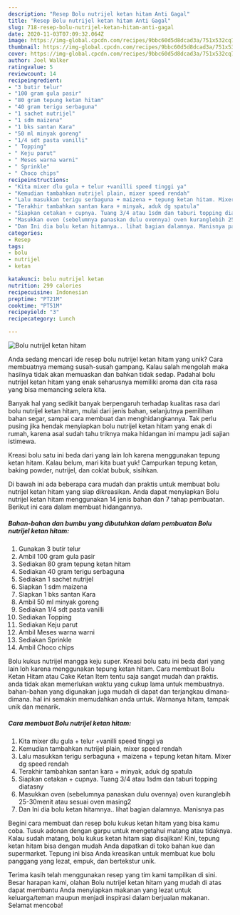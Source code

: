 ```yaml
---
description: "Resep Bolu nutrijel ketan hitam Anti Gagal"
title: "Resep Bolu nutrijel ketan hitam Anti Gagal"
slug: 718-resep-bolu-nutrijel-ketan-hitam-anti-gagal
date: 2020-11-03T07:09:32.064Z
image: https://img-global.cpcdn.com/recipes/9bbc60d5d8dcad3a/751x532cq70/bolu-nutrijel-ketan-hitam-foto-resep-utama.jpg
thumbnail: https://img-global.cpcdn.com/recipes/9bbc60d5d8dcad3a/751x532cq70/bolu-nutrijel-ketan-hitam-foto-resep-utama.jpg
cover: https://img-global.cpcdn.com/recipes/9bbc60d5d8dcad3a/751x532cq70/bolu-nutrijel-ketan-hitam-foto-resep-utama.jpg
author: Joel Walker
ratingvalue: 5
reviewcount: 14
recipeingredient:
- "3 butir telur"
- "100 gram gula pasir"
- "80 gram tepung ketan hitam"
- "40 gram terigu serbaguna"
- "1 sachet nutrijel"
- "1 sdm maizena"
- "1 bks santan Kara"
- "50 ml minyak goreng"
- "1/4 sdt pasta vanilli"
- " Topping"
- " Keju parut"
- " Meses warna warni"
- " Sprinkle"
- " Choco chips"
recipeinstructions:
- "Kita mixer dlu gula + telur +vanilli speed tinggi ya"
- "Kemudian tambahkan nutrijel plain, mixer speed rendah"
- "Lalu masukkan terigu serbaguna + maizena + tepung ketan hitam. Mixer dg speed rendah"
- "Terakhir tambahkan santan kara + minyak, aduk dg spatula"
- "Siapkan cetakan + cupnya. Tuang 3/4 atau 1sdm dan taburi topping diatasny"
- "Masukkan oven (sebelumnya panaskan dulu ovennya) oven kuranglebih 25-30menit atau sesuai oven masing2"
- "Dan Ini dia bolu ketan hitamnya.. lihat bagian dalamnya. Manisnya pas"
categories:
- Resep
tags:
- bolu
- nutrijel
- ketan

katakunci: bolu nutrijel ketan 
nutrition: 299 calories
recipecuisine: Indonesian
preptime: "PT21M"
cooktime: "PT51M"
recipeyield: "3"
recipecategory: Lunch

---
```



![Bolu nutrijel ketan hitam](https://img-global.cpcdn.com/recipes/9bbc60d5d8dcad3a/751x532cq70/bolu-nutrijel-ketan-hitam-foto-resep-utama.jpg)

Anda sedang mencari ide resep bolu nutrijel ketan hitam yang unik? Cara membuatnya memang susah-susah gampang. Kalau salah mengolah maka hasilnya tidak akan memuaskan dan bahkan tidak sedap. Padahal bolu nutrijel ketan hitam yang enak seharusnya memiliki aroma dan cita rasa yang bisa memancing selera kita.

Banyak hal yang sedikit banyak berpengaruh terhadap kualitas rasa dari bolu nutrijel ketan hitam, mulai dari jenis bahan, selanjutnya pemilihan bahan segar, sampai cara membuat dan menghidangkannya. Tak perlu pusing jika hendak menyiapkan bolu nutrijel ketan hitam yang enak di rumah, karena asal sudah tahu triknya maka hidangan ini mampu jadi sajian istimewa.

Kreasi bolu satu ini beda dari yang lain loh karena menggunakan tepung ketan hitam. Kalau belum, mari kita buat yuk! Campurkan tepung ketan, baking powder, nutrijel, dan coklat bubuk, sisihkan.


Di bawah ini ada beberapa cara mudah dan praktis untuk membuat bolu nutrijel ketan hitam yang siap dikreasikan. Anda dapat menyiapkan Bolu nutrijel ketan hitam menggunakan 14 jenis bahan dan 7 tahap pembuatan. Berikut ini cara dalam membuat hidangannya.

<!--inarticleads1-->

##### Bahan-bahan dan bumbu yang dibutuhkan dalam pembuatan Bolu nutrijel ketan hitam:

1. Gunakan 3 butir telur
1. Ambil 100 gram gula pasir
1. Sediakan 80 gram tepung ketan hitam
1. Sediakan 40 gram terigu serbaguna
1. Sediakan 1 sachet nutrijel
1. Siapkan 1 sdm maizena
1. Siapkan 1 bks santan Kara
1. Ambil 50 ml minyak goreng
1. Sediakan 1/4 sdt pasta vanilli
1. Sediakan  Topping
1. Sediakan  Keju parut
1. Ambil  Meses warna warni
1. Sediakan  Sprinkle
1. Ambil  Choco chips


Bolu kukus nutrijel mangga keju super. Kreasi bolu satu ini beda dari yang lain loh karena menggunakan tepung ketan hitam. Cara membuat Bolu Ketan Hitam atau Cake Ketan Item tentu saja sangat mudah dan praktis. anda tidak akan memerlukan waktu yang cukup lama untuk membuatnya. bahan-bahan yang digunakan juga mudah di dapat dan terjangkau dimana-dimana. hal ini semakin memudahkan anda untuk. Warnanya hitam, tampak unik dan menarik. 

<!--inarticleads2-->

##### Cara membuat Bolu nutrijel ketan hitam:

1. Kita mixer dlu gula + telur +vanilli speed tinggi ya
1. Kemudian tambahkan nutrijel plain, mixer speed rendah
1. Lalu masukkan terigu serbaguna + maizena + tepung ketan hitam. Mixer dg speed rendah
1. Terakhir tambahkan santan kara + minyak, aduk dg spatula
1. Siapkan cetakan + cupnya. Tuang 3/4 atau 1sdm dan taburi topping diatasny
1. Masukkan oven (sebelumnya panaskan dulu ovennya) oven kuranglebih 25-30menit atau sesuai oven masing2
1. Dan Ini dia bolu ketan hitamnya.. lihat bagian dalamnya. Manisnya pas


Begini cara membuat dan resep bolu kukus ketan hitam yang bisa kamu coba. Tusuk adonan dengan garpu untuk mengetahui matang atau tidaknya. Kalau sudah matang, bolu kukus ketan hitam siap disajikan! Kini, tepung ketan hitam bisa dengan mudah Anda dapatkan di toko bahan kue dan supermarket. Tepung ini bisa Anda kreasikan untuk membuat kue bolu panggang yang lezat, empuk, dan bertekstur unik. 

Terima kasih telah menggunakan resep yang tim kami tampilkan di sini. Besar harapan kami, olahan Bolu nutrijel ketan hitam yang mudah di atas dapat membantu Anda menyiapkan makanan yang lezat untuk keluarga/teman maupun menjadi inspirasi dalam berjualan makanan. Selamat mencoba!

